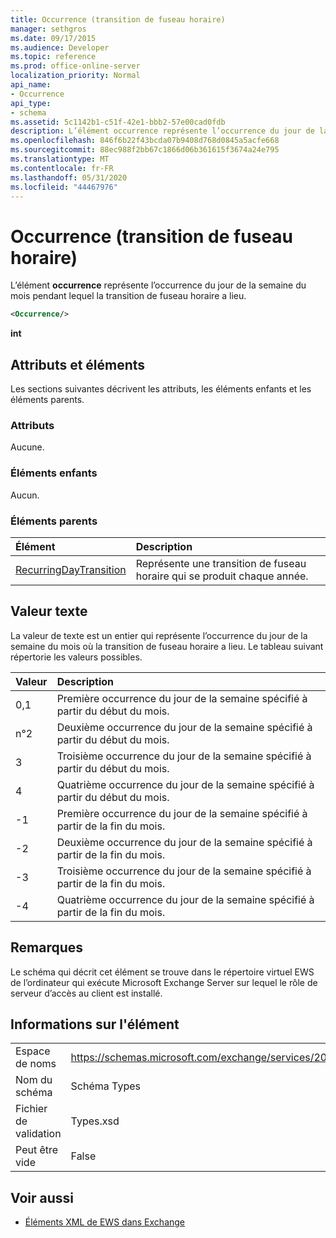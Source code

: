 ```yaml
---
title: Occurrence (transition de fuseau horaire)
manager: sethgros
ms.date: 09/17/2015
ms.audience: Developer
ms.topic: reference
ms.prod: office-online-server
localization_priority: Normal
api_name:
- Occurrence
api_type:
- schema
ms.assetid: 5c1142b1-c51f-42e1-bbb2-57e00cad0fdb
description: L’élément occurrence représente l’occurrence du jour de la semaine du mois pendant lequel la transition de fuseau horaire a lieu.
ms.openlocfilehash: 846f6b22f43bcda07b9408d768d0845a5acfe668
ms.sourcegitcommit: 88ec988f2bb67c1866d06b361615f3674a24e795
ms.translationtype: MT
ms.contentlocale: fr-FR
ms.lasthandoff: 05/31/2020
ms.locfileid: "44467976"
---
```

# <a name="occurrence-time-zone-transition"></a>Occurrence (transition de fuseau horaire)

L’élément **occurrence** représente l’occurrence du jour de la semaine du mois pendant lequel la transition de fuseau horaire a lieu. 
  
```xml
<Occurrence/>
```

**int**

## <a name="attributes-and-elements"></a>Attributs et éléments

Les sections suivantes décrivent les attributs, les éléments enfants et les éléments parents.
  
### <a name="attributes"></a>Attributs

Aucune.
  
### <a name="child-elements"></a>Éléments enfants

Aucun.
  
### <a name="parent-elements"></a>Éléments parents

|**Élément**|**Description**|
|:-----|:-----|
|[RecurringDayTransition](recurringdaytransition.md) <br/> |Représente une transition de fuseau horaire qui se produit chaque année.  <br/> |
   
## <a name="text-value"></a>Valeur texte

La valeur de texte est un entier qui représente l’occurrence du jour de la semaine du mois où la transition de fuseau horaire a lieu. Le tableau suivant répertorie les valeurs possibles.
  
|**Valeur**|**Description**|
|:-----|:-----|
|0,1  <br/> |Première occurrence du jour de la semaine spécifié à partir du début du mois.  <br/> |
|n°2  <br/> |Deuxième occurrence du jour de la semaine spécifié à partir du début du mois.  <br/> |
|3  <br/> |Troisième occurrence du jour de la semaine spécifié à partir du début du mois.  <br/> |
|4   <br/> |Quatrième occurrence du jour de la semaine spécifié à partir du début du mois.  <br/> |
|-1  <br/> |Première occurrence du jour de la semaine spécifié à partir de la fin du mois.  <br/> |
|-2  <br/> |Deuxième occurrence du jour de la semaine spécifié à partir de la fin du mois.  <br/> |
|-3  <br/> |Troisième occurrence du jour de la semaine spécifié à partir de la fin du mois.  <br/> |
|-4  <br/> |Quatrième occurrence du jour de la semaine spécifié à partir de la fin du mois.  <br/> |
   
## <a name="remarks"></a>Remarques

Le schéma qui décrit cet élément se trouve dans le répertoire virtuel EWS de l’ordinateur qui exécute Microsoft Exchange Server sur lequel le rôle de serveur d’accès au client est installé.
  
## <a name="element-information"></a>Informations sur l'élément

|||
|:-----|:-----|
|Espace de noms  <br/> |https://schemas.microsoft.com/exchange/services/2006/types  <br/> |
|Nom du schéma  <br/> |Schéma Types  <br/> |
|Fichier de validation  <br/> |Types.xsd  <br/> |
|Peut être vide  <br/> |False  <br/> |
   
## <a name="see-also"></a>Voir aussi

- [Éléments XML de EWS dans Exchange](ews-xml-elements-in-exchange.md)

